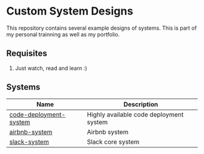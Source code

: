 # Custom System Designs

This repository contains several example designs of systems. This is part of my personal 
trainning as well as my portfolio.

## Requisites
1. Just watch, read and learn :)


## Systems

| Name    | Description |
|---------|-------------|
| [code-deployment-system](https://github.com/LuisEspinosa7/custom-system-designs/tree/main/code-deployment-system) | Highly available code deployment system |
| [airbnb-system](https://github.com/LuisEspinosa7/custom-system-designs/tree/main/airbnb-system) | Airbnb system |
| [slack-system](https://github.com/LuisEspinosa7/custom-system-designs/tree/main/slack-system) | Slack core system |
